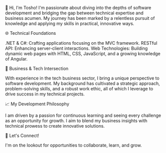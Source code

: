 👋 Hi, I'm Tosho! I'm passionate about diving into the depths of software development and bridging the gap between technical expertise and business acumen. My journey has been marked by a relentless pursuit of knowledge and applying my skills in practical, innovative ways.

🌐 Technical Foundations

.NET & C#: Crafting applications focusing on the MVC framework.
RESTful API: Enhancing server-client interactions.
Web Technologies: Building dynamic web pages with HTML, CSS, JavaScript, and a growing knowledge of Angular.

💼 Business & Tech Intersection

With experience in the tech business sector, I bring a unique perspective to software development. My background has cultivated a strategic approach, problem-solving skills, and a robust work ethic, all of which I leverage to drive success in my technical projects.

📈 My Development Philosophy

I am driven by a passion for continuous learning and seeing every challenge as an opportunity for growth. I aim to blend my business insights with technical prowess to create innovative solutions.

🤝 Let's Connect!

I'm on the lookout for opportunities to collaborate, learn, and grow.
